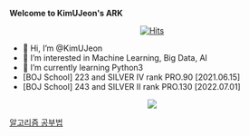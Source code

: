 __Welcome to KimUJeon's ARK__ <div align=center>[![Hits](https://hits.seeyoufarm.com/api/count/incr/badge.svg?url=https%3A%2F%2Fgithub.com%2FKimUJeon%2FKimUJeon&count_bg=%2379C83D&title_bg=%23555555&icon=yarn.svg&icon_color=%23E7E7E7&title=hits&edge_flat=false)](https://hits.seeyoufarm.com)</div>
- 👋 Hi, I’m @KimUJeon
- 👀 I’m interested in Machine Learning, Big Data, AI
- 🌱 I’m currently learning Python3
- [BOJ School] 223 and SILVER IV rank PRO.90 [2021.06.15]
- [BOJ School] 243 and SILVER II rank PRO.130 [2022.07.01]


<div align="center">
<img src="https://github-readme-stats.vercel.app/api?username=KimUJeon&show_icons=true&theme=tokyonight" align="center">
</div>

[알고리즘 공부법](https://plzrun.tistory.com/entry/%EC%95%8C%EA%B3%A0%EB%A6%AC%EC%A6%98-%EB%AC%B8%EC%A0%9C%ED%92%80%EC%9D%B4PS-%EC%8B%9C%EC%9E%91%ED%95%98%EA%B8%B0)
<!---
KimUJeon/KimUJeon is a ✨ special ✨ repository because its `README.md` (this file) appears on your GitHub profile.
You can click the Preview link to take a look at your changes.
--->
